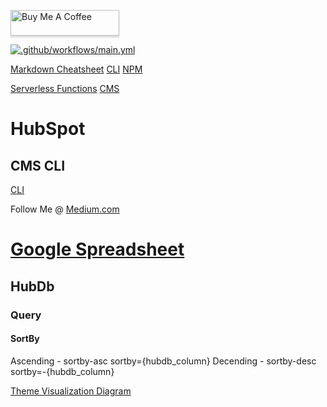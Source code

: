 <a href="https://www.buymeacoffee.com/gbraad" target="_blank"><img src="https://www.buymeacoffee.com/assets/img/custom_images/orange_img.png" alt="Buy Me A Coffee" style="height: 41px !important;width: 174px !important;box-shadow: 0px 3px 2px 0px rgba(190, 190, 190, 0.5) !important;-webkit-box-shadow: 0px 3px 2px 0px rgba(190, 190, 190, 0.5) !important;" ></a>

[![.github/workflows/main.yml](https://github.com/isaiahdaviscom/HubSpot/actions/workflows/main.yml/badge.svg)](https://github.com/isaiahdaviscom/HubSpot/actions/workflows/main.yml)

[Markdown Cheatsheet](https://github.com/adam-p/markdown-here/wiki/Markdown-Cheatsheet)
[CLI](https://stackoverflow.com/questions/28329429/how-to-create-custom-cli-commands-for-own-npm-package)
[NPM](https://docs.npmjs.com/misc/scripts)

[Serverless Functions](https://developers.hubspot.com/docs/cms/features/serverless-functions)
[CMS](https://developers.hubspot.com/docs/api/cms/modules)

# HubSpot
## CMS CLI
[CLI](https://developers.hubspot.com/docs/cms/developer-reference/local-development-cms-cli)

Follow Me @
[Medium.com](https://medium.com/@isaiahdavism/)

[Google Spreadsheet](https://docs.google.com/spreadsheets/d/1L0sLE9IamJCRWD5DcKakTQ3zeMFFiZ-qOIMkbmc14sI/edit#gid=1386834576)
=======
## HubDb
### Query
#### SortBy
Ascending - sortby-asc
sortby={hubdb_column}
Decending - sortby-desc
sortby=-{hubdb_column}

[Theme Visualization Diagram](https://drive.google.com/file/d/1HIkVdm9UMWGb4CZgaYmCS2TCBmbKRHqJ/view?usp=sharing)